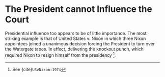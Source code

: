 # The President cannot Influence the Court

Presidential influence too appears to be of little importance.  The most striking example is that of United States v. Nixon in which three Nixon appointees joined a unanimous decision forcing the President to turn over the Watergate tapes.  In effect, delivering the knockout punch, which required Nixon to resign himself from the presidency [^USvNixon:1974].  




[//]: # (Articles)
[^songer1990overview]: See {cite}`songer1990overview`
[^benesh2002us]: See {cite}`benesh2002us`
[^reddick2000norm]: See  {cite}`reddick2000norm`

[//]: # (Books)
[^kavanaugh]: Review the Kavanaugh hearings for an expose a justice and the US senate claiming to support the idea of judicial agnosticism.
[^public-aside]: At least publically. 
[^who]: who said this?
[^somit]: See {cite}`somit1967development` pg. (177-178).
[^llewn]: See {cite}`llewellyn1931some`
[^frank-5-7]: See {cite}`frank2017law` pg. (5-7).
[^pritchet-69]: See {cite}`pritchett1969roosevelt` pg. (xii-xiii).
[^mind-1]: See {cite}`schubert1965judicial`
[^mind-2]: See {cite}`schubert1974judicial`
[^arizona-hicks]: See {cite}`arizonahicks`
[^florida-white]: See {cite}`floridawhite`
[^spaeth-1972-65]: See {cite}`spaeth1972introduction` pg. 65.
[^segalspaeth-2002-91]: See {cite}`segal2002supreme` pg. 91.
[^segalspaeth-2002-92]: See {cite}`segal2002supreme` pg. 92.
[^segal-and-spaeth-2002-94]: See {cite}`segal2002supreme` pg. 94.
[^spaethandpeterson-1971]: See {cite}`spaeth1971analysis`
[^rhode-and-spaeth-1976]: See {cite}`rohde1976supreme`
[^rhode-and-spaeth-1976-72]: See {cite}`rohde1976supreme`
[^posner-1999-36-40]: See {cite}`posner1999appeal`
[^giles-and-walker-1975]: See {cite}`giles1975judicial`
[^schubert-1969]: See {cite}`schubert1960quantitative`
[^maltzman-2000-4]: See {cite}`maltzman2000crafting` pg. 4.

[//]: # (Cases)
[^ex-parte-mcccardle-1869]: See {cite}`expartemccardle`
[^employment-smith-1990]: See {cite}`1990employment`
[^Chisholm:1793]: See {cite}`Chisholm:1793`
[^Oregon:1970]: See {cite}`Oregon:1970`
[^Minor:1875]: see {cite}`Minor:1875`
[^Dred:1857]: See {cite}`Dred:1857`
[^USvNixon:1974]: See {cite}`USvNixon:1974`


[//]: # (Bills)
[^religious-freedom-restoration-act-1991]: See {cite}`rfra1991`

[//]: # (Constitution)
[^constitution-11]: See {cite}`USConst`
[^constitution-14]: See {cite}`USConst`
[^constitution-16]: See {cite}`USConst`
[^constitution-19]: See {cite}`USConst`
[^constitution-26]: See {cite}`USConst`
